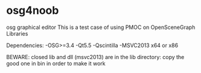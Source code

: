 # osg4noob
osg graphical editor
This is a test case of using PMOC on OpenSceneGraph Libraries 

Dependencies:
-OSG>=3.4
-Qt5.5
-Qscintilla
-MSVC2013 x64 or x86

BEWARE:
closed lib and dll (msvc2013) are in the lib directory:
copy the good one in bin in order to make it work
